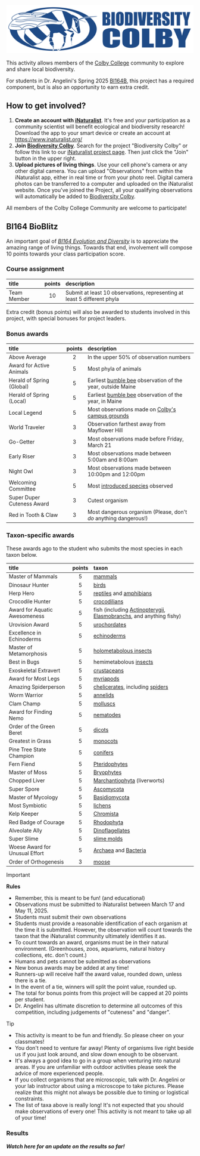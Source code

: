 ![](biodiversity.colby.horiz.png)

This activity allows members of the [Colby College](https://www.colby.edu/) community to explore and share local biodiversity. 

For students in Dr. Angelini's Spring 2025 [BI164B](https://github.com/aphanotus/openEd/tree/main/BI164.Evolution.and.Diversity#bi164-evolution--diversity), this project has a required component, but is also an opportunity to earn extra credit.



## How to get involved?

1. **Create an account with [iNaturalist](https://www.inaturalist.org/)**. It's free and your participation as a community scientist will benefit ecological and biodiversity research! Download the app to your smart device or create an account at https://www.inaturalist.org/ 
2. **Join [Biodiversity Colby](https://www.inaturalist.org/projects/biodiversity-colby)**. Search for the project "Biodiversity Colby" or follow this link to our [iNaturalist project page](https://www.inaturalist.org/projects/biodiversity-colby). Then just click the "Join" button in the upper right.
3. **Upload pictures of living things**. Use your cell phone's camera or any other digital camera. You can upload "Observations" from within the iNaturalist app, either in real time or from your photo reel. Digital camera photos can be transferred to a computer and uploaded on the iNaturalist website. Once you've joined the Project, all your qualifying observations will automatically be added to [Biodiversity Colby](https://www.inaturalist.org/projects/biodiversity-colby).

All members of the Colby College Community are welcome to participate!



## BI164 BioBlitz

An important goal of *[BI164 Evolution and Diversity](https://github.com/aphanotus/openEd/tree/main/BI164.Evolution.and.Diversity#bi164-evolution--diversity)* is to appreciate the amazing range of living things. Towards that end, involvement will compose 10 points towards your class participation score. 



### Course assignment

| title       | points | description                                                  |
| :----------- | :----: | :----------------------------------------------------------- |
| Team Member |   10   | Submit at least 10 observations, representing at least 5 different phyla |



Extra credit (bonus points) will also be awarded to students involved in this project, with special bonuses for project leaders.



### Bonus awards

| title | points | description |
|:------ |:---:|:--- |
| Above Average | 2 | In the upper 50% of observation numbers |
| Award for Active Animals | 5 | Most phyla of animals |
| Herald of Spring (Global)  |  5   | Earliest [bumble bee](https://www.inaturalist.org/taxa/52775-Bombus) observation of the year, outside Maine |
| Herald of Spring (Local)   |  5   | Earliest [bumble bee](https://www.inaturalist.org/taxa/52775-Bombus) observation of the year, in Maine |
| Local Legend               |  5   | Most observations made on [Colby's campus grounds](https://www.google.com/maps/@44.5638729,-69.6670136,1443m/data=!3m1!1e3) |
| World Traveler             |  3   | Observation farthest away from Mayflower Hill |
| Go-Getter                  |  3  | Most observations made before Friday, March 21              |
| Early Riser                |  3   | Most observations made between 5:00am and 8:00am             |
| Night Owl                  |  3   | Most observations made between 10:00pm and 12:00pm           |
| Welcoming Committee        |  5   | Most [introduced species](https://en.wikipedia.org/wiki/Introduced_species) observed |
| Super Duper Cuteness Award |  3   | Cutest organism                                              |
| Red in Tooth & Claw        |  3   | Most dangerous organism (Please, don't *do* anything dangerous!) |



### Taxon-specific awards

These awards ago to the student who submits the most species in each taxon below.

| title | points | taxon |
|:-------- |:---:|:--- |
| Master of Mammals | 5 | [mammals](https://www.inaturalist.org/taxa/40151-Mammalia) |
| Dinosaur Hunter | 5 | [birds](https://www.inaturalist.org/observations?taxon_id=3) |
| Herp Hero | 5 | [reptiles](https://www.inaturalist.org/taxa/26036-Reptilia) and [amphibians](https://www.inaturalist.org/taxa/20978-Amphibia) |
| Crocodile Hunter | 5 | [crocodilians](https://www.inaturalist.org/taxa/26039-Crocodylia) |
| Award for Aquatic Awesomeness | 5 | fish (including [Actinopterygii](https://www.inaturalist.org/taxa/47178-Actinopterygii), [Elasmobranchs](https://www.inaturalist.org/observations?taxon_id=47273), and anything fishy) |
| Urovision Award | 5 | [urochordates](https://www.inaturalist.org/taxa/130868-Tunicata) |
| Excellence in Echinoderms | 5 | [echinoderms](https://www.inaturalist.org/taxa/47549-Echinodermata) |
| Master of Metamorphosis | 5 | [holometabolous insects](https://www.inaturalist.org/observations?taxon_id=47158) |
| Best in Bugs | 5 | hemimetabolous [insects](https://www.inaturalist.org/taxa/47158-Insecta) |
| Exoskeletal Extravert | 5 | [crustaceans](https://www.inaturalist.org/taxa/85493-Crustacea) |
| Award for Most Legs | 5 | [myriapods](https://www.inaturalist.org/taxa/144128-Myriapoda) |
| Amazing Spiderperson | 5 | [chelicerates](https://www.inaturalist.org/taxa/245097-Chelicerata), including [spiders](https://www.inaturalist.org/taxa/47118-Araneae) |
| Worm Warrior | 5 | [annelids](https://www.inaturalist.org/taxa/47491-Annelida) |
| Clam Champ | 5 | [molluscs](https://www.inaturalist.org/observations?taxon_id=47115) |
| Award for Finding Nemo | 5 | [nematodes](https://www.inaturalist.org/taxa/54960-Nematoda) |
| Order of the Green Beret | 5 | [dicots](https://www.inaturalist.org/taxa/47124-Magnoliopsida) |
| Greatest in Grass | 5 | [monocots](https://www.inaturalist.org/taxa/47163-Liliopsida) |
| Pine Tree State Champion | 5 | [conifers](https://www.inaturalist.org/taxa/136329-Pinopsida) |
| Fern Fiend | 5 | [Pteridophytes](https://www.inaturalist.org/taxa/121943-Polypodiopsida) |
| Master of Moss | 5 | [Bryophytes](https://www.inaturalist.org/taxa/311249-Bryophyta) |
| Chopped Liver | 5 | [Marchantiophyta](https://www.inaturalist.org/taxa/64615-Marchantiophyta) (liverworts) |
| Super Spore | 5 | [Ascomycota](https://www.inaturalist.org/taxa/48250-Ascomycota) |
| Master of Mycology | 5 | [Basidiomycota](https://www.inaturalist.org/taxa/47169-Basidiomycota) |
| Most Symbiotic | 5 | [lichens](https://www.inaturalist.org/taxa/54743-Lecanoromycetes) |
| Kelp Keeper | 5 | [Chromista](https://www.inaturalist.org/taxa/48222-Chromista) |
| Red Badge of Courage | 5 | [Rhodophyta](https://www.inaturalist.org/taxa/57774-Rhodophyta) |
| Alveolate Ally | 5 | [Dinoflagellates](https://www.inaturalist.org/taxa/1410906-Dinoflagellata/) |
| Super Slime | 5 | [slime molds](https://www.inaturalist.org/taxa/47685-Mycetozoa) |
| Woese Award for Unusual Effort | 5 | [Archaea](https://www.inaturalist.org/taxa/151817-Archaea) and [Bacteria](https://www.inaturalist.org/taxa/67333-Bacteria) |
| Order of Orthogenesis | 3 | [moose](https://www.inaturalist.org/taxa/522193-Alces-alces) |



> [!IMPORTANT] 
> **Rules**
>
> - Remember, this is meant to be fun! (and educational)
> - Observations must be submitted to iNaturalist between March 17 and May 11, 2025.
> - Students must submit their own observations 
> - Students must provide a reasonable identification of each organism at the time it is submitted. However, the observation will count towards the taxon that the iNaturalist community ultimately identifies it as.
> - To count towards an award, organisms must be in their natural environment. (Greenhouses, zoos, aquariums, natural history collections, etc. don't count.) 
> - Humans and pets cannot be submitted as observations
> - New bonus awards may be added at any time!
> - Runners-up will receive half the award value, rounded down, unless there is a tie.
> - In the event of a tie, winners will split the point value, rounded up.
> - The total for bonus points from this project will be capped at 20 points per student.
> - Dr. Angelini has ultimate discretion to determine all outcomes of this competition, including judgements of "cuteness" and "danger".



> [!TIP]
>
> - This activity is meant to be fun and friendly. So please cheer on your classmates!
> - You don't need to venture far away! Plenty of organisms live right beside us if you just look around, and slow down enough to be observant. 
> - It's always a good idea to go in a group when venturing into natural areas. If you are unfamiliar with outdoor activities please seek the advice of more experienced people.
> - If you collect organisms that are microscopic, talk with Dr. Angelini or your lab instructor about using a microscope to take pictures. Please realize that this might not always be possible due to timing or logistical constraints.
> - The list of taxa above is really long! It's not expected that you should make observations of every one! This activity is not meant to take up all of your time!



### Results

***Watch here for an update on the results so far!***



